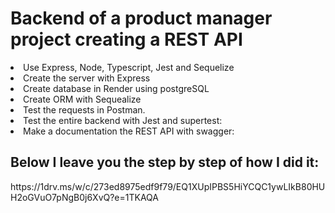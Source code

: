 <h1>Backend of a product manager project creating a REST API</h1>
<li>Use Express, Node, Typescript, Jest and Sequelize</li>
<li>Create the server with Express</li> 
<li>Create database in Render using postgreSQL</li> 
<li>Create ORM with Sequealize</li> 
<li>Test the requests in Postman.</li>
<li>Test the entire backend with Jest and supertest:</li>
<li>Make a documentation the REST API with swagger:</li>
<h2>Below I leave you the step by step of how I did it:</h2>
https://1drv.ms/w/c/273ed8975edf9f79/EQ1XUpIPBS5HiYCQC1ywLIkB80HUH2oGVuO7pNgB0j6XvQ?e=1TKAQA
